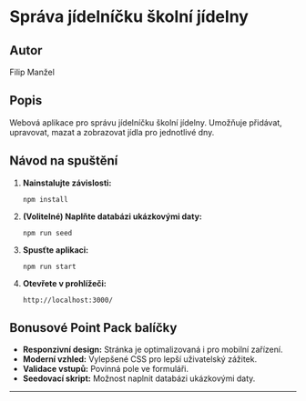 # Správa jídelníčku školní jídelny

## Autor
Filip Manžel

## Popis
Webová aplikace pro správu jídelníčku školní jídelny. Umožňuje přidávat, upravovat, mazat a zobrazovat jídla pro jednotlivé dny.

## Návod na spuštění

1. **Nainstalujte závislosti:**
   ```
   npm install
   ```

2. **(Volitelné) Naplňte databázi ukázkovými daty:**
   ```
   npm run seed
   ```

3. **Spusťte aplikaci:**
   ```
   npm run start
   ```

4. **Otevřete v prohlížeči:**
   ```
   http://localhost:3000/
   ```

## Bonusové Point Pack balíčky

- **Responzivní design:** Stránka je optimalizovaná i pro mobilní zařízení.
- **Moderní vzhled:** Vylepšené CSS pro lepší uživatelský zážitek.
- **Validace vstupů:** Povinná pole ve formuláři.
- **Seedovací skript:** Možnost naplnit databázi ukázkovými daty.

---